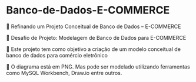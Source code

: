 # Banco-de-Dados-E-COMMERCE

🚀 Refinando um Projeto Conceitual de Banco de Dados – E-COMMERCE

📌 Desafio de Projeto: Modelagem de Banco de Dados para E-COMMERCE

📖 Este projeto tem como objetivo a criação de um modelo conceitual de banco de dados para comércio eletrônico

🎨 O diagrama está em PNG. Mas pode ser modelado utilizando ferramentas como MySQL Workbench, Draw.io entre outros.
